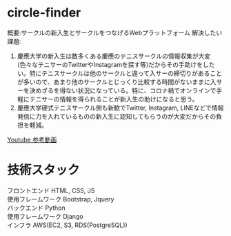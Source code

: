 # circle-finder
概要:サークルの新入生とサークルをつなげるWebプラットフォーム
解決したい課題:
1. 慶應大学の新入生は数多くある慶應のテニスサークルの情報収集が大変(色々なテニサーのTwitterやInstagramを探す等)だからその手助けをしたい。特にテニスサークルは他のサークルと違って入サーの締切りがあることが多いので、あまり他のサークルとじっくり比較する時間がないままに入サーを決めざるを得ない状況になっている。特に、コロナ禍でオンラインで手軽にテニサーの情報を得られることが新入生の助けになると思う。
2. 慶應大学硬式テニスサークル側も新歓でTwitter, Instagram, LINEなどで情報発信に力を入れているものの新入生に認知してもらうのが大変だからその負担を軽減。

[Youtube 参考動画](https://youtu.be/gqMYXy_T6iw)

# 技術スタック
フロントエンド HTML, CSS, JS  
使用フレームワーク Bootstrap, Jquery  
バックエンド Python  
使用フレームワーク Django  
インフラ AWS(EC2, S3, RDS(PostgreSQL))  


